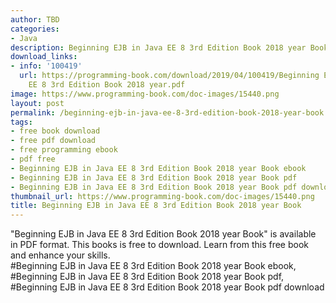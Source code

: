 ```yaml
---
author: TBD
categories:
- Java
description: Beginning EJB in Java EE 8 3rd Edition Book 2018 year Book
download_links:
- info: '100419'
  url: https://programming-book.com/download/2019/04/100419/Beginning EJB in Java
    EE 8 3rd Edition Book 2018 year.pdf
image: https://www.programming-book.com/doc-images/15440.png
layout: post
permalink: /beginning-ejb-in-java-ee-8-3rd-edition-book-2018-year-book.html
tags:
- free book download
- free pdf download
- free programming ebook
- pdf free
- Beginning EJB in Java EE 8 3rd Edition Book 2018 year Book ebook
- Beginning EJB in Java EE 8 3rd Edition Book 2018 year Book pdf
- Beginning EJB in Java EE 8 3rd Edition Book 2018 year Book pdf download
thumbnail_url: https://www.programming-book.com/doc-images/15440.png
title: Beginning EJB in Java EE 8 3rd Edition Book 2018 year Book
---
```


 
<div class="item-desc text-justify">
  "Beginning EJB in Java EE 8 3rd Edition Book 2018 year Book" is available in PDF format. This books is free to download. Learn from this free book and enhance your skills.
  <br>
  #Beginning EJB in Java EE 8 3rd Edition Book 2018 year Book ebook, #Beginning EJB in Java EE 8 3rd Edition Book 2018 year Book pdf, #Beginning EJB in Java EE 8 3rd Edition Book 2018 year Book pdf download
</div>